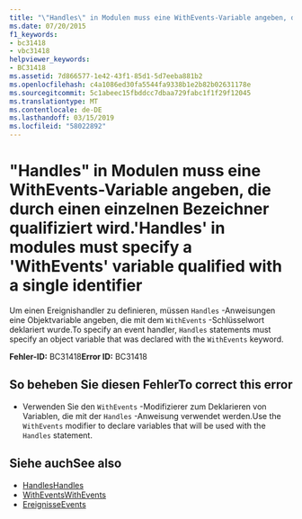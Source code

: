 ```yaml
---
title: "\"Handles\" in Modulen muss eine WithEvents-Variable angeben, die durch einen einzelnen Bezeichner qualifiziert wird."
ms.date: 07/20/2015
f1_keywords:
- bc31418
- vbc31418
helpviewer_keywords:
- BC31418
ms.assetid: 7d866577-1e42-43f1-85d1-5d7eeba881b2
ms.openlocfilehash: c4a1086ed30fa5544fa9338b1e2b82b02631178e
ms.sourcegitcommit: 5c1abeec15fbddcc7dbaa729fabc1f1f29f12045
ms.translationtype: MT
ms.contentlocale: de-DE
ms.lasthandoff: 03/15/2019
ms.locfileid: "58022892"
---
```

# <a name="handles-in-modules-must-specify-a-withevents-variable-qualified-with-a-single-identifier"></a><span data-ttu-id="a957b-102">"Handles" in Modulen muss eine WithEvents-Variable angeben, die durch einen einzelnen Bezeichner qualifiziert wird.</span><span class="sxs-lookup"><span data-stu-id="a957b-102">'Handles' in modules must specify a 'WithEvents' variable qualified with a single identifier</span></span>
<span data-ttu-id="a957b-103">Um einen Ereignishandler zu definieren, müssen `Handles` -Anweisungen eine Objektvariable angeben, die mit dem `WithEvents` -Schlüsselwort deklariert wurde.</span><span class="sxs-lookup"><span data-stu-id="a957b-103">To specify an event handler, `Handles` statements must specify an object variable that was declared with the `WithEvents` keyword.</span></span>  
  
 <span data-ttu-id="a957b-104">**Fehler-ID:** BC31418</span><span class="sxs-lookup"><span data-stu-id="a957b-104">**Error ID:** BC31418</span></span>  
  
## <a name="to-correct-this-error"></a><span data-ttu-id="a957b-105">So beheben Sie diesen Fehler</span><span class="sxs-lookup"><span data-stu-id="a957b-105">To correct this error</span></span>  
  
-   <span data-ttu-id="a957b-106">Verwenden Sie den `WithEvents` -Modifizierer zum Deklarieren von Variablen, die mit der `Handles` -Anweisung verwendet werden.</span><span class="sxs-lookup"><span data-stu-id="a957b-106">Use the `WithEvents` modifier to declare variables that will be used with the `Handles` statement.</span></span>  
  
## <a name="see-also"></a><span data-ttu-id="a957b-107">Siehe auch</span><span class="sxs-lookup"><span data-stu-id="a957b-107">See also</span></span>

- [<span data-ttu-id="a957b-108">Handles</span><span class="sxs-lookup"><span data-stu-id="a957b-108">Handles</span></span>](../../visual-basic/language-reference/statements/handles-clause.md)
- [<span data-ttu-id="a957b-109">WithEvents</span><span class="sxs-lookup"><span data-stu-id="a957b-109">WithEvents</span></span>](../../visual-basic/language-reference/modifiers/withevents.md)
- [<span data-ttu-id="a957b-110">Ereignisse</span><span class="sxs-lookup"><span data-stu-id="a957b-110">Events</span></span>](../../visual-basic/programming-guide/language-features/events/index.md)
